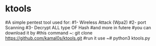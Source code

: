 # ktools
#A simple pentest tool used for:
#1- Wireless Attack (Wpa2)
#2- port Scanning 
#3- Decrypt ALL type OF Hash 
#and more in futere 
#you can download it by 
#this command ~: git clone https://github.com/kamal0s/ktools.git
#run it use ~# python3 ktools.py

